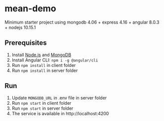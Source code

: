 # mean-demo

Minimum starter project using
mongodb 4.06 + express 4.16 + angular 8.0.3 + nodejs 10.15.1

## Prerequisites

1. Install [Node.js](https://nodejs.org) and [MongoDB](https://www.mongodb.com)
2. Install Angular CLI: `npm i -g @angular/cli`
3. Run `npm install` in client folder
4. Run `npm install` in server folder

## Run

1. Update `MONGODB_URL` in .env file in server folder
2. Run `npm start` in client folder
3. Run `npm start` in server folder
4. The service is available in http://localhost:4200

